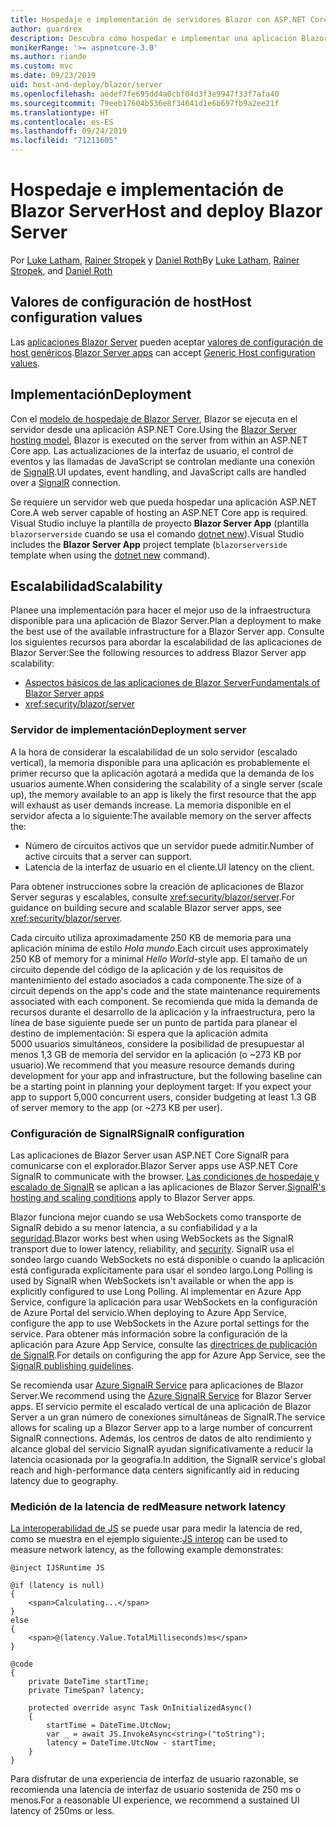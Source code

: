 ```yaml
---
title: Hospedaje e implementación de servidores Blazor con ASP.NET Core
author: guardrex
description: Descubra cómo hospedar e implementar una aplicación Blazor Server con ASP.NET Core.
monikerRange: '>= aspnetcore-3.0'
ms.author: riande
ms.custom: mvc
ms.date: 09/23/2019
uid: host-and-deploy/blazor/server
ms.openlocfilehash: aedef7fe695dd4a0cbf04d3f3e9947f33f7afa40
ms.sourcegitcommit: 79eeb17604b536e8f34641d1e6b697fb9a2ee21f
ms.translationtype: HT
ms.contentlocale: es-ES
ms.lasthandoff: 09/24/2019
ms.locfileid: "71211605"
---
```

# <a name="host-and-deploy-blazor-server"></a><span data-ttu-id="80cf2-103">Hospedaje e implementación de Blazor Server</span><span class="sxs-lookup"><span data-stu-id="80cf2-103">Host and deploy Blazor Server</span></span>

<span data-ttu-id="80cf2-104">Por [Luke Latham](https://github.com/guardrex), [Rainer Stropek](https://www.timecockpit.com) y [Daniel Roth](https://github.com/danroth27)</span><span class="sxs-lookup"><span data-stu-id="80cf2-104">By [Luke Latham](https://github.com/guardrex), [Rainer Stropek](https://www.timecockpit.com), and [Daniel Roth](https://github.com/danroth27)</span></span>

## <a name="host-configuration-values"></a><span data-ttu-id="80cf2-105">Valores de configuración de host</span><span class="sxs-lookup"><span data-stu-id="80cf2-105">Host configuration values</span></span>

<span data-ttu-id="80cf2-106">Las [aplicaciones Blazor Server](xref:blazor/hosting-models#blazor-server) pueden aceptar [valores de configuración de host genéricos](xref:fundamentals/host/generic-host#host-configuration).</span><span class="sxs-lookup"><span data-stu-id="80cf2-106">[Blazor Server apps](xref:blazor/hosting-models#blazor-server) can accept [Generic Host configuration values](xref:fundamentals/host/generic-host#host-configuration).</span></span>

## <a name="deployment"></a><span data-ttu-id="80cf2-107">Implementación</span><span class="sxs-lookup"><span data-stu-id="80cf2-107">Deployment</span></span>

<span data-ttu-id="80cf2-108">Con el [modelo de hospedaje de Blazor Server](xref:blazor/hosting-models#blazor-server), Blazor se ejecuta en el servidor desde una aplicación ASP.NET Core.</span><span class="sxs-lookup"><span data-stu-id="80cf2-108">Using the [Blazor Server hosting model](xref:blazor/hosting-models#blazor-server), Blazor is executed on the server from within an ASP.NET Core app.</span></span> <span data-ttu-id="80cf2-109">Las actualizaciones de la interfaz de usuario, el control de eventos y las llamadas de JavaScript se controlan mediante una conexión de [SignalR](xref:signalr/introduction).</span><span class="sxs-lookup"><span data-stu-id="80cf2-109">UI updates, event handling, and JavaScript calls are handled over a [SignalR](xref:signalr/introduction) connection.</span></span>

<span data-ttu-id="80cf2-110">Se requiere un servidor web que pueda hospedar una aplicación ASP.NET Core.</span><span class="sxs-lookup"><span data-stu-id="80cf2-110">A web server capable of hosting an ASP.NET Core app is required.</span></span> <span data-ttu-id="80cf2-111">Visual Studio incluye la plantilla de proyecto **Blazor Server App** (plantilla `blazorserverside` cuando se usa el comando [dotnet new](/dotnet/core/tools/dotnet-new)).</span><span class="sxs-lookup"><span data-stu-id="80cf2-111">Visual Studio includes the **Blazor Server App** project template (`blazorserverside` template when using the [dotnet new](/dotnet/core/tools/dotnet-new) command).</span></span>

## <a name="scalability"></a><span data-ttu-id="80cf2-112">Escalabilidad</span><span class="sxs-lookup"><span data-stu-id="80cf2-112">Scalability</span></span>

<span data-ttu-id="80cf2-113">Planee una implementación para hacer el mejor uso de la infraestructura disponible para una aplicación de Blazor Server.</span><span class="sxs-lookup"><span data-stu-id="80cf2-113">Plan a deployment to make the best use of the available infrastructure for a Blazor Server app.</span></span> <span data-ttu-id="80cf2-114">Consulte los siguientes recursos para abordar la escalabilidad de las aplicaciones de Blazor Server:</span><span class="sxs-lookup"><span data-stu-id="80cf2-114">See the following resources to address Blazor Server app scalability:</span></span>

* [<span data-ttu-id="80cf2-115">Aspectos básicos de las aplicaciones de Blazor Server</span><span class="sxs-lookup"><span data-stu-id="80cf2-115">Fundamentals of Blazor Server apps</span></span>](xref:blazor/hosting-models#blazor-server)
* <xref:security/blazor/server>

### <a name="deployment-server"></a><span data-ttu-id="80cf2-116">Servidor de implementación</span><span class="sxs-lookup"><span data-stu-id="80cf2-116">Deployment server</span></span>

<span data-ttu-id="80cf2-117">A la hora de considerar la escalabilidad de un solo servidor (escalado vertical), la memoria disponible para una aplicación es probablemente el primer recurso que la aplicación agotará a medida que la demanda de los usuarios aumente.</span><span class="sxs-lookup"><span data-stu-id="80cf2-117">When considering the scalability of a single server (scale up), the memory available to an app is likely the first resource that the app will exhaust as user demands increase.</span></span> <span data-ttu-id="80cf2-118">La memoria disponible en el servidor afecta a lo siguiente:</span><span class="sxs-lookup"><span data-stu-id="80cf2-118">The available memory on the server affects the:</span></span>

* <span data-ttu-id="80cf2-119">Número de circuitos activos que un servidor puede admitir.</span><span class="sxs-lookup"><span data-stu-id="80cf2-119">Number of active circuits that a server can support.</span></span>
* <span data-ttu-id="80cf2-120">Latencia de la interfaz de usuario en el cliente.</span><span class="sxs-lookup"><span data-stu-id="80cf2-120">UI latency on the client.</span></span>

<span data-ttu-id="80cf2-121">Para obtener instrucciones sobre la creación de aplicaciones de Blazor Server seguras y escalables, consulte <xref:security/blazor/server>.</span><span class="sxs-lookup"><span data-stu-id="80cf2-121">For guidance on building secure and scalable Blazor server apps, see <xref:security/blazor/server>.</span></span>

<span data-ttu-id="80cf2-122">Cada circuito utiliza aproximadamente 250 KB de memoria para una aplicación mínima de estilo *Hola mundo*.</span><span class="sxs-lookup"><span data-stu-id="80cf2-122">Each circuit uses approximately 250 KB of memory for a minimal *Hello World*-style app.</span></span> <span data-ttu-id="80cf2-123">El tamaño de un circuito depende del código de la aplicación y de los requisitos de mantenimiento del estado asociados a cada componente.</span><span class="sxs-lookup"><span data-stu-id="80cf2-123">The size of a circuit depends on the app's code and the state maintenance requirements associated with each component.</span></span> <span data-ttu-id="80cf2-124">Se recomienda que mida la demanda de recursos durante el desarrollo de la aplicación y la infraestructura, pero la línea de base siguiente puede ser un punto de partida para planear el destino de implementación: Si espera que la aplicación admita 5000 usuarios simultáneos, considere la posibilidad de presupuestar al menos 1,3 GB de memoria del servidor en la aplicación (o ~273 KB por usuario).</span><span class="sxs-lookup"><span data-stu-id="80cf2-124">We recommend that you measure resource demands during development for your app and infrastructure, but the following baseline can be a starting point in planning your deployment target: If you expect your app to support 5,000 concurrent users, consider budgeting at least 1.3 GB of server memory to the app (or ~273 KB per user).</span></span>

### <a name="signalr-configuration"></a><span data-ttu-id="80cf2-125">Configuración de SignalR</span><span class="sxs-lookup"><span data-stu-id="80cf2-125">SignalR configuration</span></span>

<span data-ttu-id="80cf2-126">Las aplicaciones de Blazor Server usan ASP.NET Core SignalR para comunicarse con el explorador.</span><span class="sxs-lookup"><span data-stu-id="80cf2-126">Blazor Server apps use ASP.NET Core SignalR to communicate with the browser.</span></span> <span data-ttu-id="80cf2-127">[Las condiciones de hospedaje y escalado de SignalR](xref:signalr/publish-to-azure-web-app) se aplican a las aplicaciones de Blazor Server.</span><span class="sxs-lookup"><span data-stu-id="80cf2-127">[SignalR's hosting and scaling conditions](xref:signalr/publish-to-azure-web-app) apply to Blazor Server apps.</span></span>

<span data-ttu-id="80cf2-128">Blazor funciona mejor cuando se usa WebSockets como transporte de SignalR debido a su menor latencia, a su confiabilidad y a la [seguridad](xref:signalr/security).</span><span class="sxs-lookup"><span data-stu-id="80cf2-128">Blazor works best when using WebSockets as the SignalR transport due to lower latency, reliability, and [security](xref:signalr/security).</span></span> <span data-ttu-id="80cf2-129">SignalR usa el sondeo largo cuando WebSockets no está disponible o cuando la aplicación está configurada explícitamente para usar el sondeo largo.</span><span class="sxs-lookup"><span data-stu-id="80cf2-129">Long Polling is used by SignalR when WebSockets isn't available or when the app is explicitly configured to use Long Polling.</span></span> <span data-ttu-id="80cf2-130">Al implementar en Azure App Service, configure la aplicación para usar WebSockets en la configuración de Azure Portal del servicio.</span><span class="sxs-lookup"><span data-stu-id="80cf2-130">When deploying to Azure App Service, configure the app to use WebSockets in the Azure portal settings for the service.</span></span> <span data-ttu-id="80cf2-131">Para obtener más información sobre la configuración de la aplicación para Azure App Service, consulte las [directrices de publicación de SignalR](xref:signalr/publish-to-azure-web-app).</span><span class="sxs-lookup"><span data-stu-id="80cf2-131">For details on configuring the app for Azure App Service, see the [SignalR publishing guidelines](xref:signalr/publish-to-azure-web-app).</span></span>

<span data-ttu-id="80cf2-132">Se recomienda usar [Azure SignalR Service](/azure/azure-signalr) para aplicaciones de Blazor Server.</span><span class="sxs-lookup"><span data-stu-id="80cf2-132">We recommend using the [Azure SignalR Service](/azure/azure-signalr) for Blazor Server apps.</span></span> <span data-ttu-id="80cf2-133">El servicio permite el escalado vertical de una aplicación de Blazor Server a un gran número de conexiones simultáneas de SignalR.</span><span class="sxs-lookup"><span data-stu-id="80cf2-133">The service allows for scaling up a Blazor Server app to a large number of concurrent SignalR connections.</span></span> <span data-ttu-id="80cf2-134">Además, los centros de datos de alto rendimiento y alcance global del servicio SignalR ayudan significativamente a reducir la latencia ocasionada por la geografía.</span><span class="sxs-lookup"><span data-stu-id="80cf2-134">In addition, the SignalR service's global reach and high-performance data centers significantly aid in reducing latency due to geography.</span></span>

### <a name="measure-network-latency"></a><span data-ttu-id="80cf2-135">Medición de la latencia de red</span><span class="sxs-lookup"><span data-stu-id="80cf2-135">Measure network latency</span></span>

<span data-ttu-id="80cf2-136">[La interoperabilidad de JS](xref:blazor/javascript-interop) se puede usar para medir la latencia de red, como se muestra en el ejemplo siguiente:</span><span class="sxs-lookup"><span data-stu-id="80cf2-136">[JS interop](xref:blazor/javascript-interop) can be used to measure network latency, as the following example demonstrates:</span></span>

```cshtml
@inject IJSRuntime JS

@if (latency is null)
{
    <span>Calculating...</span>
}
else
{
    <span>@(latency.Value.TotalMilliseconds)ms</span>
}

@code
{
    private DateTime startTime;
    private TimeSpan? latency;

    protected override async Task OnInitializedAsync()
    {
        startTime = DateTime.UtcNow;
        var _ = await JS.InvokeAsync<string>("toString");
        latency = DateTime.UtcNow - startTime;
    }
}
```

<span data-ttu-id="80cf2-137">Para disfrutar de una experiencia de interfaz de usuario razonable, se recomienda una latencia de interfaz de usuario sostenida de 250 ms o menos.</span><span class="sxs-lookup"><span data-stu-id="80cf2-137">For a reasonable UI experience, we recommend a sustained UI latency of 250ms or less.</span></span>
